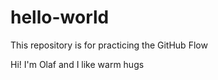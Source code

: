 # hello-world
This repository is for practicing the GitHub Flow 


Hi! I'm Olaf and I like warm hugs
